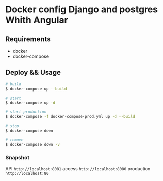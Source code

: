 # Docker config Django and postgres Whith Angular

## Requirements

- docker
- docker-compose

## Deploy && Usage

```sh
# build
$ docker-compose up --build

# start
$ docker-compose up -d

# start production
$ docker-compose -f docker-compose-prod.yml up -d --build

# stop
$ docker-compose down

# remove
$ docker-compose down -v
```

### Snapshot
API `http://localhost:8081`
access `http://localhost:8080`
production `http://localhost:80`